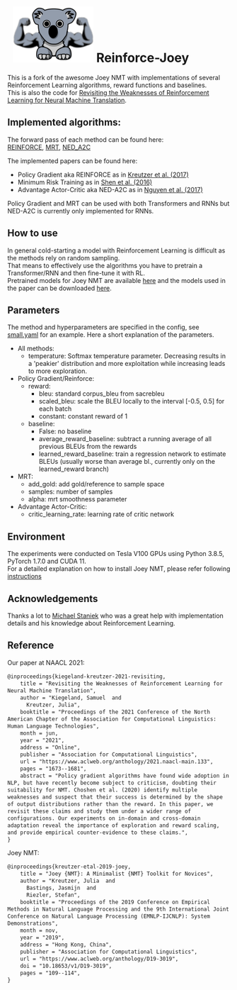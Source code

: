 # &nbsp; ![Reinforce-Joey](reinforce_joey.png) Reinforce-Joey
This is a fork of the awesome Joey NMT with implementations of several Reinforcement Learning algorithms, reward functions and baselines.  
This is also the code for [Revisiting the Weaknesses of Reinforcement Learning for Neural Machine Translation](https://www.aclweb.org/anthology/2021.naacl-main.133/).  

## Implemented algorithms:  
The forward pass of each method can be found here:  
[REINFORCE](https://github.com/samuki/reinforce-joey/blob/3b12dfe40687155d95d7f45608be90595866d542/joeynmt/model.py#L80), [MRT](https://github.com/samuki/reinforce-joey/blob/3b12dfe40687155d95d7f45608be90595866d542/joeynmt/model.py#L153), [NED_A2C](https://github.com/samuki/reinforce-joey/blob/3b12dfe40687155d95d7f45608be90595866d542/joeynmt/model.py#L250)   
 
 The implemented papers can be found here:  
 
- Policy Gradient aka REINFORCE as in [Kreutzer et al. (2017)](https://www.aclweb.org/anthology/P17-1138/)
- Minimum Risk Training as in [Shen et al. (2016)](https://www.aclweb.org/anthology/P16-1159/)
- Advantage Actor-Critic aka NED-A2C as in [Nguyen et al. (2017)](https://www.aclweb.org/anthology/D17-1153/)

Policy Gradient and MRT can be used with both Transformers and RNNs but NED-A2C is currently only implemented for RNNs. 

## How to use 
In general cold-starting a model with Reinforcement Learning is difficult as the methods rely on random sampling.  
That means to effectively use the algorithms you have to pretrain a Transformer/RNN  and then fine-tune it with RL.  
Pretrained models for Joey NMT are available [here](https://github.com/joeynmt/joeynmt/blob/master/README.md#pre-trained-models) and the models used in the paper can be downloaded [here](https://drive.google.com/drive/folders/1lptEFQeo6wIsNan-7MtKwk3WYRIyOAJd?usp=sharing). 

## Parameters
The method and hyperparameters are specified in the config, see [small.yaml](https://github.com/samuki/reinforce-joey/blob/master/configs/small.yaml) for an example. 
Here a short explanation of the parameters.  
* All methods: 
  * temperature: Softmax temperature parameter. Decreasing results in a 'peakier' distribution and more exploitation while increasing leads to more exploration.  
* Policy Gradient/Reinforce:   
  * reward: 
    * bleu: standard corpus_bleu from sacrebleu
    * scaled_bleu: scale the BLEU locally to the interval [-0.5, 0.5] for each batch
    * constant: constant reward of 1 
  * baseline: 
    * False: no baseline
    * average_reward_baseline: subtract a running average of all previous BLEUs from the rewards
    * learned_reward_baseline: train a regression network to estimate BLEUs (usually worse than average bl., currently only on the learned_reward branch)
* MRT:  
  * add_gold: add gold/reference to sample space
  * samples: number of samples
  * alpha: mrt smoothness parameter 
* Advantage Actor-Critic:  
  * critic_learning_rate: learning rate of critic network

## Environment 
The experiments were conducted on Tesla V100 GPUs using Python 3.8.5, PyTorch 1.7.0 and CUDA 11.  
For a detailed explanation on how to install Joey NMT, please refer following [instructions](https://github.com/joeynmt/joeynmt#installation)


## Acknowledgements
Thanks a lot to [Michael Staniek](https://github.com/MStaniek) who was a great help with implementation details and his knowledge about Reinforcement Learning.

## Reference
Our paper at NAACL 2021: 
```
@inproceedings{kiegeland-kreutzer-2021-revisiting,
    title = "Revisiting the Weaknesses of Reinforcement Learning for Neural Machine Translation",
    author = "Kiegeland, Samuel  and
      Kreutzer, Julia",
    booktitle = "Proceedings of the 2021 Conference of the North American Chapter of the Association for Computational Linguistics: Human Language Technologies",
    month = jun,
    year = "2021",
    address = "Online",
    publisher = "Association for Computational Linguistics",
    url = "https://www.aclweb.org/anthology/2021.naacl-main.133",
    pages = "1673--1681",
    abstract = "Policy gradient algorithms have found wide adoption in NLP, but have recently become subject to criticism, doubting their suitability for NMT. Choshen et al. (2020) identify multiple weaknesses and suspect that their success is determined by the shape of output distributions rather than the reward. In this paper, we revisit these claims and study them under a wider range of configurations. Our experiments on in-domain and cross-domain adaptation reveal the importance of exploration and reward scaling, and provide empirical counter-evidence to these claims.",
}
```
Joey NMT: 
```
@inproceedings{kreutzer-etal-2019-joey,
    title = "Joey {NMT}: A Minimalist {NMT} Toolkit for Novices",
    author = "Kreutzer, Julia  and
      Bastings, Jasmijn  and
      Riezler, Stefan",
    booktitle = "Proceedings of the 2019 Conference on Empirical Methods in Natural Language Processing and the 9th International Joint Conference on Natural Language Processing (EMNLP-IJCNLP): System Demonstrations",
    month = nov,
    year = "2019",
    address = "Hong Kong, China",
    publisher = "Association for Computational Linguistics",
    url = "https://www.aclweb.org/anthology/D19-3019",
    doi = "10.18653/v1/D19-3019",
    pages = "109--114",
}
```
